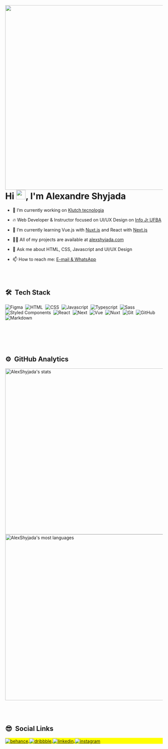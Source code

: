<img align="right" height="590em" src="https://raw.githubusercontent.com/gist/AlexShyjada/a4d7c9180c18fdde7ed6e6eaa8d2d2bb/raw/c86fef4cc2de271d75db261901dbfb9c96a51284/githubcard.svg"/>
<h1 align="left">Hi <img src="https://raw.githubusercontent.com/kaueMarques/kaueMarques/master/hi.gif" width="30px">, I'm Alexandre Shyjada</h1>

- 🔭 I’m currently working on [Klutch tecnologia](https://www.klutch.com.br/)

- 🔥 Web Developer & Instructor focused on UI/UX Design on [Info Jr UFBA](http://site.infojr.com.br/)
 
- 🌱 I’m currently learning Vue.js with [Nuxt.js](https://nuxtjs.org/) and React with [Next.js](https://nextjs.org/)
 
- 👨‍💻 All of my projects are available at [alexshyjada.com](https://www.alexshyjada.com/)
 
- 💬 Ask me about HTML, CSS, Javascript and UI/UX Design

- 📫 How to reach me: [E-mail & WhatsApp](https://www.alexshyjada.com/#contact)

<br><br>

## 🛠 &nbsp;Tech Stack

![Figma](https://img.shields.io/badge/-Figma-05122A?style=flat&logo=figma)&nbsp;
![HTML](https://img.shields.io/badge/-HTML-05122A?style=flat&logo=HTML5)&nbsp;
![CSS](https://img.shields.io/badge/-CSS-05122A?style=flat&logo=CSS3&logoColor=1572B6)&nbsp;
![Javascript](https://img.shields.io/badge/-JavaScript-05122A?style=flat&logo=javascript)&nbsp;
![Typescript](https://img.shields.io/badge/-Typescript-05122A?style=flat&logo=typescript)&nbsp;
![Sass](https://img.shields.io/badge/-Sass-05122A?style=flat&logo=sass)&nbsp;
![Styled Components](https://img.shields.io/badge/-Styled%20Components-05122A?style=flat&logo=styledcomponents)&nbsp;
![React](https://img.shields.io/badge/-React-05122A?style=flat&logo=react)&nbsp;
![Next](https://img.shields.io/badge/-Next-05122A?style=flat&logo=next.js)&nbsp;
![Vue](https://img.shields.io/badge/-Vue-05122A?style=flat&logo=vue.js)&nbsp;
![Nuxt](https://img.shields.io/badge/-Nuxt-05122A?style=flat&logo=nuxt.js)&nbsp;
![Git](https://img.shields.io/badge/-Git-05122A?style=flat&logo=git)&nbsp;
![GitHub](https://img.shields.io/badge/-GitHub-05122A?style=flat&logo=github)&nbsp;
![Markdown](https://img.shields.io/badge/-Markdown-05122A?style=flat&logo=markdown)&nbsp;

<br><br><br><br>

## ⚙️ &nbsp;GitHub Analytics

<p align="left">
<img width="530em" src="https://github-readme-stats.vercel.app/api?username=AlexShyjada&show_icons=true&theme=algolia" alt="AlexShyjada's stats"/>
<img width="530em" src="https://github-readme-stats.vercel.app/api/top-langs/?username=AlexShyjada&layout=compact&theme=algolia" alt="AlexShyjada's most languages"/>
</p>

<br><br>

## 😎 &nbsp;Social Links

<p align="left" style="background:yellow">
 
 <a href="https://www.behance.net/alexshyjada" target="_blank">
  <img align="center" src="https://img.shields.io/badge/-Behance-05122A?style=flat&logo=behance" alt="behance"/>
</a>
 
<a href="https://dribbble.com/AlexShyjada" target="_blank">
  <img align="center" src="https://img.shields.io/badge/-Dribbble-05122A?style=flat&logo=dribbble" alt="dribbble"/>
</a>

<a href="https://www.linkedin.com/in/alexshyjada/" target="_blank">
  <img align="center" src="https://img.shields.io/badge/-alexshyjada-05122A?style=flat&logo=linkedin" alt="linkedin"/>
</a>
 
<a href="https://www.instagram.com/alexshyjada/" target="_blank">
 <img align="center" src="https://img.shields.io/badge/-alexshyjada-05122A?style=flat&logo=instagram" alt="instagram"/>
</a>

</p>
